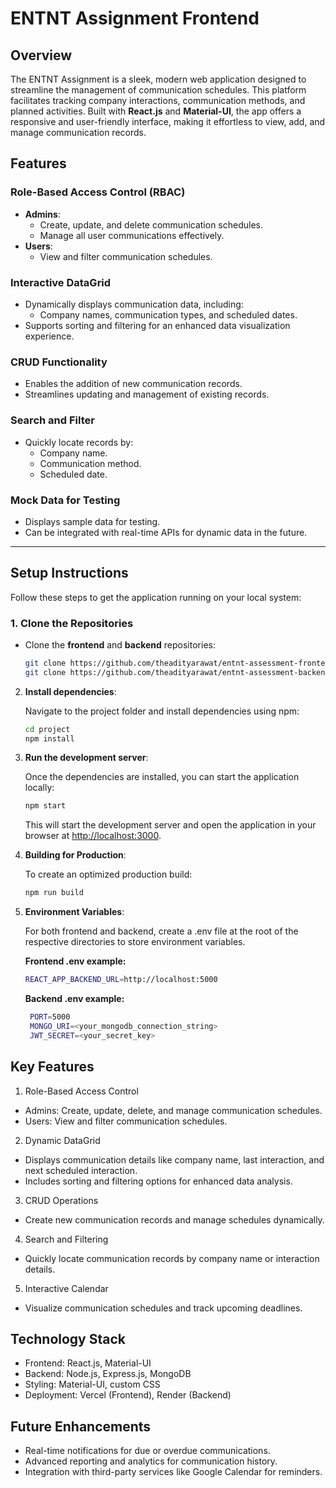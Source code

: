 # ENTNT Assignment Frontend  

## Overview  

The ENTNT Assignment is a sleek, modern web application designed to streamline the management of communication schedules. This platform facilitates tracking company interactions, communication methods, and planned activities. Built with **React.js** and **Material-UI**, the app offers a responsive and user-friendly interface, making it effortless to view, add, and manage communication records.  

## Features  

### **Role-Based Access Control (RBAC)**  
- **Admins**:  
  - Create, update, and delete communication schedules.  
  - Manage all user communications effectively.  
- **Users**:  
  - View and filter communication schedules.  

### **Interactive DataGrid**  
- Dynamically displays communication data, including:  
  - Company names, communication types, and scheduled dates.  
- Supports sorting and filtering for an enhanced data visualization experience.  

### **CRUD Functionality**  
- Enables the addition of new communication records.  
- Streamlines updating and management of existing records.  

### **Search and Filter**  
- Quickly locate records by:  
  - Company name.  
  - Communication method.  
  - Scheduled date.  

### **Mock Data for Testing**  
- Displays sample data for testing.  
- Can be integrated with real-time APIs for dynamic data in the future.  

---

## Setup Instructions  

Follow these steps to get the application running on your local system:  

### **1. Clone the Repositories**  
- Clone the **frontend** and **backend** repositories:  

   ```bash  
   git clone https://github.com/theadityarawat/entnt-assessment-frontend 
   git clone https://github.com/theadityarawat/entnt-assessment-backend 
2. **Install dependencies**:

   Navigate to the project folder and install dependencies using npm:

   ```bash
   cd project
   npm install
   ```

3. **Run the development server**:

   Once the dependencies are installed, you can start the application locally:

   ```bash
   npm start
   ```

   This will start the development server and open the application in your browser at [http://localhost:3000](http://localhost:3000).

4. **Building for Production**:

   To create an optimized production build:

   ```bash
   npm run build
   ```
4. **Environment Variables**:

   For both frontend and backend, create a .env file at the root of the respective directories to store environment variables.

    **Frontend .env example:**

   ```bash
   REACT_APP_BACKEND_URL=http://localhost:5000
   ```
    **Backend .env example:**

   ```bash
    PORT=5000
    MONGO_URI=<your_mongodb_connection_string>
    JWT_SECRET=<your_secret_key>
   ```
## Key Features
1. Role-Based Access Control

- Admins: Create, update, delete, and manage communication schedules.
- Users: View and filter communication schedules.
2. Dynamic DataGrid

- Displays communication details like company name, last interaction, and next scheduled interaction.
- Includes sorting and filtering options for enhanced data analysis.
3. CRUD Operations

- Create new communication records and manage schedules dynamically.
4. Search and Filtering

- Quickly locate communication records by company name or interaction details.
5. Interactive Calendar

- Visualize communication schedules and track upcoming deadlines.
## Technology Stack
- Frontend: React.js, Material-UI
- Backend: Node.js, Express.js, MongoDB
- Styling: Material-UI, custom CSS
- Deployment: Vercel (Frontend), Render (Backend)

## Future Enhancements
- Real-time notifications for due or overdue communications.
- Advanced reporting and analytics for communication history.
- Integration with third-party services like Google Calendar for reminders.